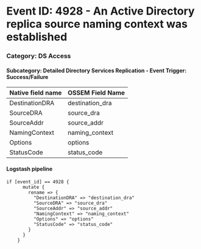 # Event ID: 4928 - An Active Directory replica source naming context was established
### Category: DS Access
#### Subcategory: Detailed Directory Services Replication - Event Trigger: Success/Failure

|Native field name            |OSSEM Field Name                   |
|:----------------------------|:----------------------------------|
| DestinationDRA              | destination_dra                   |
| SourceDRA                   | source_dra                        |
| SourceAddr                  | source_addr                       |
| NamingContext               | naming_context                    |
| Options                     | options                           |
| StatusCode                  | status_code                       |

#### Logstash pipeline

```
if [event_id] == 4928 {
      mutate {
        rename => {
          "DestinationDRA" => "destination_dra"
          "SourceDRA" => "source_dra"
          "SourceAddr" => "source_addr"
          "NamingContext" => "naming_context"
          "Options" => "options"
          "StatusCode" => "status_code"
        }
      }
    }
```